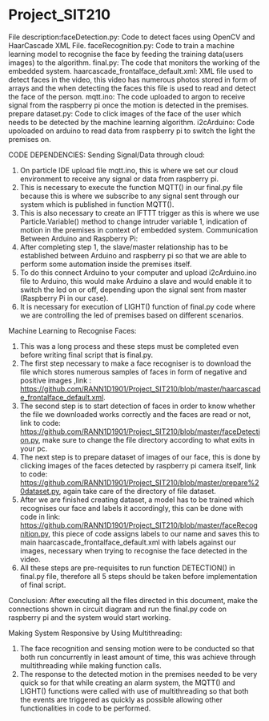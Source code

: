# Project_SIT210
File description:faceDetection.py: Code to detect faces using OpenCV and HaarCascade XML File.
faceRecognition.py: Code to train a machine learning model to recognise the face by feeding the training data(users images) to the algorithm.
final.py: The code that monitors the working of the embedded system.
haarcascade_frontalface_default.xml: XML file used to detect faces in the video, this video has numerous photos stored in form of arrays and
the when detecting the faces this file is used to read and detect the face of the person.
mqtt.ino: The code uploaded to argon to receive signal from the raspberry pi once the motion is detected in the premises.
prepare dataset.py: Code to click images of the face of the user which needs to be detected by the machine learning algorithm.
i2cArduino: Code upoloaded on arduino to read data from raspberry pi to switch the light the premises on.


CODE DEPENDENCIES:
Sending Signal/Data through cloud:
1)	On particle IDE upload file mqtt.ino, this is where we set our cloud environment to receive any signal or data from raspberry pi.
2)	This is necessary to execute the function MQTT() in our final.py file because this is where we subscribe to any signal sent through our system which is published in function MQTT().
3)	This is also necessary to create an IFTTT trigger as this is where we use Particle.Variable() method to change intruder variable 1, indication of motion in the premises in context of embedded system.
Communication Between Arduino and Raspberry Pi:
1)	After completing step 1, the slave/master relationship has to be established between Arduino and raspberry pi so that we are able to perform some automation inside the premises itself.
2)	To do this connect Arduino to your computer and upload i2cArduino.ino file to Arduino, this would make Arduino a slave and would enable it to switch the led on or off, depending upon the signal sent from master (Raspberry Pi in our case).
3)	It is necessary for execution of LIGHT() function of final.py code where we are controlling the led of premises based on different scenarios.

Machine Learning to Recognise Faces:

1)	This was a long process and these steps must be completed even before writing final script that is final.py.
2)	The first step necessary to make a face recogniser is to download the file which stores numerous samples of faces in form of negative and positive images ,link : https://github.com/RANN1D1901/Project_SIT210/blob/master/haarcascade_frontalface_default.xml.
3)	The second step is to start detection of faces in order to know whether the file we downloaded works correctly and the faces are read or not, link to code: https://github.com/RANN1D1901/Project_SIT210/blob/master/faceDetection.py, make sure to change the file directory according to what exits in your pc.
4)	The next step is to prepare dataset of images of our face, this is done by clicking images of the faces detected by raspberry pi camera itself, link to code: https://github.com/RANN1D1901/Project_SIT210/blob/master/prepare%20dataset.py, again take care of the directory of file dataset.
5)	After we are finished creating dataset, a model has to be trained which recognises our face and labels it accordingly, this can be done with code in link: https://github.com/RANN1D1901/Project_SIT210/blob/master/faceRecognition.py, this piece of code assigns labels to our name and saves this to main haarcascade_frontalface_default.xml with labels against our images, necessary when trying to recognise the face detected in the video.
6)	All these steps are pre-requisites to run function DETECTION() in final.py file, therefore all 5 steps should be taken before implementation of final script.

Conclusion:
After executing all the files directed in this document, make the connections shown in circuit diagram and run the final.py code on raspberry pi and the system would start working.




Making System Responsive by Using Multithreading:
1)	The face recognition and sensing motion were to be conducted so that both run concurrently in least amount of time, this was achieve through multithreading while making function calls.
2)	The response to the detected motion in the premises needed to be very quick so for that while creating an alarm system, the MQTT() and LIGHT() functions were called with use of multithreading so that both the events are triggered as quickly as possible allowing other functionalities in code to be performed.

